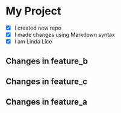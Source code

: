 # My Project

- [x] I created new repo
- [x] I made changes using Markdown syntax
- [x] I am Linda Lice

## Changes in feature_b


## Changes in feature_c

## Changes in feature_a


